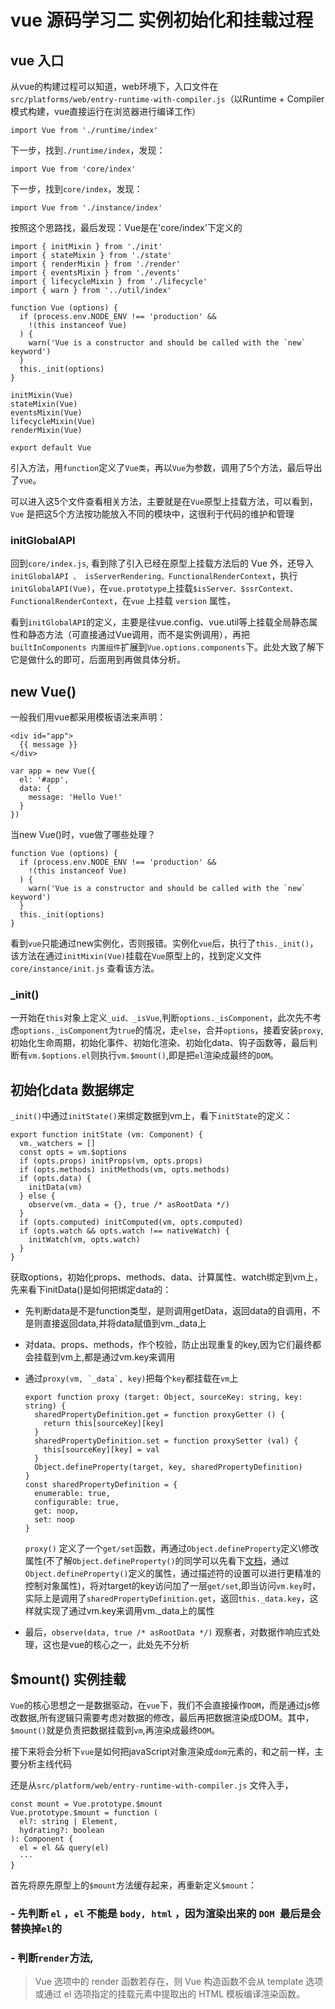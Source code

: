 # vue 源码学习二 实例初始化和挂载过程

## vue 入口

从vue的构建过程可以知道，web环境下，入口文件在 `src/platforms/web/entry-runtime-with-compiler.js`（以Runtime + Compiler模式构建，vue直接运行在浏览器进行编译工作）
```
import Vue from './runtime/index'
```
下一步，找到`./runtime/index`，发现：
```
import Vue from 'core/index'
```
下一步，找到`core/index`，发现：
```
import Vue from './instance/index'
```
按照这个思路找，最后发现：Vue是在'core/index'下定义的
```
import { initMixin } from './init'
import { stateMixin } from './state'
import { renderMixin } from './render'
import { eventsMixin } from './events'
import { lifecycleMixin } from './lifecycle'
import { warn } from '../util/index'

function Vue (options) {
  if (process.env.NODE_ENV !== 'production' &&
    !(this instanceof Vue)
  ) {
    warn('Vue is a constructor and should be called with the `new` keyword')
  }
  this._init(options)
}

initMixin(Vue)
stateMixin(Vue)
eventsMixin(Vue)
lifecycleMixin(Vue)
renderMixin(Vue)

export default Vue
```
引入方法，用`function`定义了`Vue类`，再以`Vue`为参数，调用了5个方法，最后导出了`vue`。

可以进入这5个文件查看相关方法，主要就是在`Vue`原型上挂载方法，可以看到，`Vue` 是把这5个方法按功能放入不同的模块中，这很利于代码的维护和管理

### initGlobalAPI

回到`core/index.js`, 看到除了引入已经在原型上挂载方法后的 Vue 外，还导入`initGlobalAPI 、 isServerRendering、FunctionalRenderContext`，执行`initGlobalAPI(Vue)`，在`vue.prototype`上挂载`$isServer、$ssrContext、FunctionalRenderContext`，在`vue` 上挂载 `version` 属性，

看到`initGlobalAPI`的定义，主要是往vue.config、vue.util等上挂载全局静态属性和静态方法（可直接通过Vue调用，而不是实例调用），再把`builtInComponents 内置组件`扩展到`Vue.options.components`下。此处大致了解下它是做什么的即可，后面用到再做具体分析。


## new Vue()
一般我们用vue都采用模板语法来声明：
```
<div id="app">
  {{ message }}
</div>
```
```
var app = new Vue({
  el: '#app',
  data: {
    message: 'Hello Vue!'
  }
})
```
当new Vue()时，vue做了哪些处理？
```
function Vue (options) {
  if (process.env.NODE_ENV !== 'production' &&
    !(this instanceof Vue)
  ) {
    warn('Vue is a constructor and should be called with the `new` keyword')
  }
  this._init(options)
}
```
看到`vue`只能通过new实例化，否则报错。实例化`vue`后，执行了`this._init()`，该方法在通过`initMixin(Vue)`挂载在`Vue`原型上的，找到定义文件`core/instance/init.js` 查看该方法。
### _init()

一开始在`this`对象上定义`_uid、_isVue`,判断`options._isComponent`，此次先不考虑`options._isComponent`为`true`的情况，走`else`，合并`options`，接着安装`proxy`, 初始化生命周期，初始化事件、初始化渲染、初始化data、钩子函数等，最后判断有`vm.$options.el`则执行`vm.$mount()`,即是把`el`渲染成最终的`DOM`。

## 初始化data 数据绑定
`_init()`中通过`initState()`来绑定数据到vm上，看下`initState`的定义：
```
export function initState (vm: Component) {
  vm._watchers = []
  const opts = vm.$options
  if (opts.props) initProps(vm, opts.props)
  if (opts.methods) initMethods(vm, opts.methods)
  if (opts.data) {
    initData(vm)
  } else {
    observe(vm._data = {}, true /* asRootData */)
  }
  if (opts.computed) initComputed(vm, opts.computed)
  if (opts.watch && opts.watch !== nativeWatch) {
    initWatch(vm, opts.watch)
  }
}

```
获取options，初始化props、methods、data、计算属性、watch绑定到vm上，先来看下initData()是如何把绑定data的：

- 先判断data是不是function类型，是则调用getData，返回data的自调用，不是则直接返回data,并将data赋值到vm._data上
- 对data、props、methods，作个校验，防止出现重复的key,因为它们最终都会挂载到vm上,都是通过vm.key来调用
- 通过```proxy(vm, `_data`, key)```把每个`key`都挂载在`vm`上
  ```
  export function proxy (target: Object, sourceKey: string, key: string) {
    sharedPropertyDefinition.get = function proxyGetter () {
      return this[sourceKey][key]
    }
    sharedPropertyDefinition.set = function proxySetter (val) {
      this[sourceKey][key] = val
    }
    Object.defineProperty(target, key, sharedPropertyDefinition)
  }
  const sharedPropertyDefinition = {
    enumerable: true,
    configurable: true,
    get: noop,
    set: noop
  }
  ```

  `proxy()` 定义了一个`get/set`函数，再通过`Object.defineProperty`定义\修改属性(不了解`Object.defineProperty()`的同学可以先看下[文档](https://developer.mozilla.org/zh-CN/docs/Web/JavaScript/Reference/Global_Objects/Object/defineProperty)，通过`Object.defineProperty()`定义的属性，通过描述符的设置可以进行更精准的控制对象属性)，将对target的key访问加了一层`get/set`,即当访问`vm.key`时，实际上是调用了`sharedPropertyDefinition.get`，返回`this._data.key`，这样就实现了通过vm.key来调用vm._data上的属性
- 最后，`observe(data, true /* asRootData */)` 观察者，对数据作响应式处理，这也是vue的核心之一，此处先不分析


## $mount() 实例挂载
`Vue`的核心思想之一是数据驱动，在`vue`下，我们不会直接操作`DOM`，而是通过js修改数据,所有逻辑只需要考虑对数据的修改，最后再把数据渲染成DOM。其中，`$mount()`就是负责把数据挂载到`vm`,再渲染成最终`DOM`。

接下来将会分析下` vue `是如何把javaScript对象渲染成`dom`元素的，和之前一样，主要分析主线代码

还是从`src/platform/web/entry-runtime-with-compiler.js` 文件入手，
```
const mount = Vue.prototype.$mount
Vue.prototype.$mount = function (
  el?: string | Element,
  hydrating?: boolean
): Component {
  el = el && query(el)
  ···
}
```
首先将原先原型上的`$mount`方法缓存起来，再重新定义`$mount`：
### - 先判断 `el` ，`el` 不能是 `body, html` ，因为渲染出来的 `DOM `最后是会替换掉`el`的
### - 判断`render`方法,
> Vue 选项中的 render 函数若存在，则 Vue 构造函数不会从 template 选项或通过 el 选项指定的挂载元素中提取出的 HTML 模板编译渲染函数。